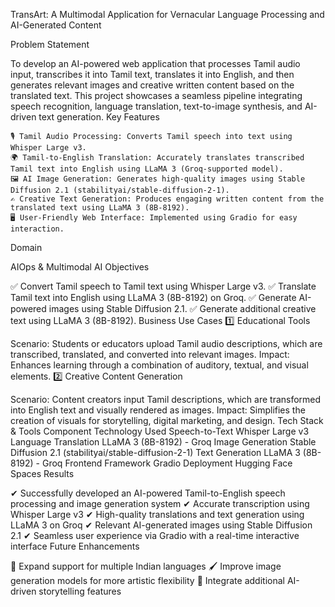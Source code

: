 TransArt: A Multimodal Application for Vernacular Language Processing and AI-Generated Content

Problem Statement

To develop an AI-powered web application that processes Tamil audio input, transcribes it into Tamil text, translates it into English, and then generates relevant images and creative written content based on the translated text. This project showcases a seamless pipeline integrating speech recognition, language translation, text-to-image synthesis, and AI-driven text generation.
Key Features

    🎙 Tamil Audio Processing: Converts Tamil speech into text using Whisper Large v3.
    🌍 Tamil-to-English Translation: Accurately translates transcribed Tamil text into English using LLaMA 3 (Groq-supported model).
    🖼 AI Image Generation: Generates high-quality images using Stable Diffusion 2.1 (stabilityai/stable-diffusion-2-1).
    ✍ Creative Text Generation: Produces engaging written content from the translated text using LLaMA 3 (8B-8192).
    🖥 User-Friendly Web Interface: Implemented using Gradio for easy interaction.

Domain

AIOps & Multimodal AI
Objectives

✅ Convert Tamil speech to Tamil text using Whisper Large v3.
✅ Translate Tamil text into English using LLaMA 3 (8B-8192) on Groq.
✅ Generate AI-powered images using Stable Diffusion 2.1.
✅ Generate additional creative text using LLaMA 3 (8B-8192).
Business Use Cases
1️⃣ Educational Tools

Scenario: Students or educators upload Tamil audio descriptions, which are transcribed, translated, and converted into relevant images.
Impact: Enhances learning through a combination of auditory, textual, and visual elements.
2️⃣ Creative Content Generation

Scenario: Content creators input Tamil descriptions, which are transformed into English text and visually rendered as images.
Impact: Simplifies the creation of visuals for storytelling, digital marketing, and design.
Tech Stack & Tools
Component	Technology Used
Speech-to-Text	Whisper Large v3
Language Translation	LLaMA 3 (8B-8192) - Groq
Image Generation	Stable Diffusion 2.1 (stabilityai/stable-diffusion-2-1)
Text Generation	LLaMA 3 (8B-8192) - Groq
Frontend Framework	Gradio
Deployment	Hugging Face Spaces
Results

✔ Successfully developed an AI-powered Tamil-to-English speech processing and image generation system
✔ Accurate transcription using Whisper Large v3
✔ High-quality translations and text generation using LLaMA 3 on Groq
✔ Relevant AI-generated images using Stable Diffusion 2.1
✔ Seamless user experience via Gradio with a real-time interactive interface
Future Enhancements

🚀 Expand support for multiple Indian languages
🖌 Improve image generation models for more artistic flexibility
🔗 Integrate additional AI-driven storytelling features
